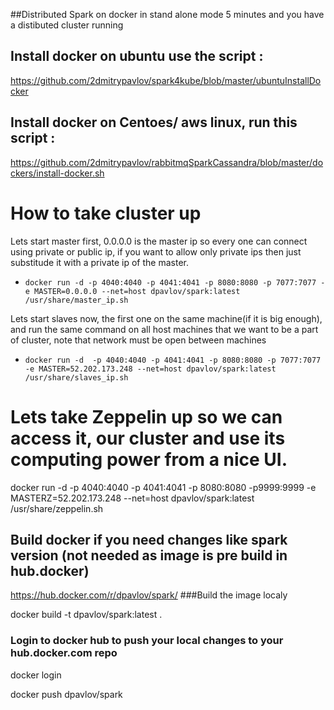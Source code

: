 ##Distributed Spark on docker in stand alone mode 5 minutes and you have a distibuted cluster running
## Install docker on ubuntu use the script :
https://github.com/2dmitrypavlov/spark4kube/blob/master/ubuntuInstallDocker
## Install docker on Centoes/ aws linux, run this script :
https://github.com/2dmitrypavlov/rabbitmqSparkCassandra/blob/master/dockers/install-docker.sh

# How to take cluster up
Lets start master first, 0.0.0.0 is the master ip so every one can connect using private or public ip, if you want to allow only private ips then just substitude it with a private ip of the master.

* ```docker run -d -p 4040:4040 -p 4041:4041 -p 8080:8080 -p 7077:7077 -e MASTER=0.0.0.0 --net=host dpavlov/spark:latest /usr/share/master_ip.sh```

Lets start slaves now, the first one on the same machine(if it is big enough), and run the same command on all host machines that we want to be a part of cluster, note that network must be open between machines

* ```docker run -d  -p 4040:4040 -p 4041:4041 -p 8080:8080 -p 7077:7077 -e MASTER=52.202.173.248 --net=host dpavlov/spark:latest /usr/share/slaves_ip.sh```

# Lets take Zeppelin up so we can access it, our cluster and use its computing power from a nice UI.

docker run -d  -p 4040:4040 -p 4041:4041 -p 8080:8080 -p9999:9999 -e MASTERZ=52.202.173.248 --net=host dpavlov/spark:latest /usr/share/zeppelin.sh

## Build docker if you need changes like spark version (not needed as image is pre build in hub.docker)
https://hub.docker.com/r/dpavlov/spark/
###Build the image localy

docker build -t dpavlov/spark:latest .

### Login to docker hub to push your local changes to your hub.docker.com repo
docker login

docker push dpavlov/spark
